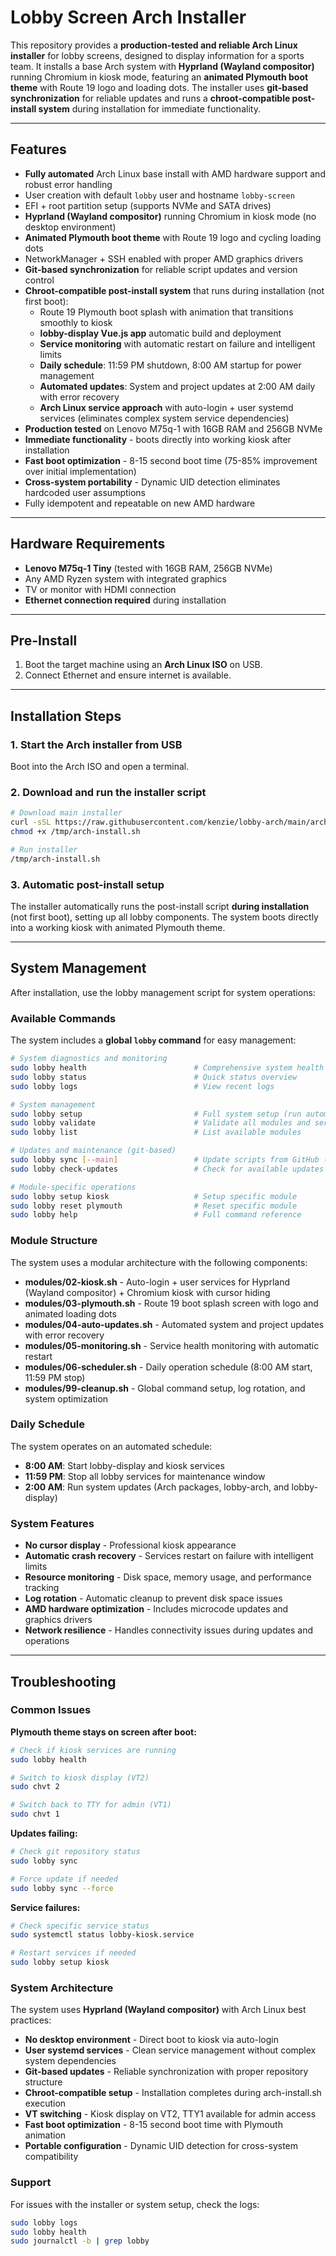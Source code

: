 # Lobby Screen Arch Installer

This repository provides a **production-tested and reliable Arch Linux installer** for lobby screens, designed to display information for a sports team. It installs a base Arch system with **Hyprland (Wayland compositor)** running Chromium in kiosk mode, featuring an **animated Plymouth boot theme** with Route 19 logo and loading dots. The installer uses **git-based synchronization** for reliable updates and runs a **chroot-compatible post-install system** during installation for immediate functionality.

---

## Features

- **Fully automated** Arch Linux base install with AMD hardware support and robust error handling
- User creation with default `lobby` user and hostname `lobby-screen`
- EFI + root partition setup (supports NVMe and SATA drives)
- **Hyprland (Wayland compositor)** running Chromium in kiosk mode (no desktop environment)
- **Animated Plymouth boot theme** with Route 19 logo and cycling loading dots
- NetworkManager + SSH enabled with proper AMD graphics drivers
- **Git-based synchronization** for reliable script updates and version control
- **Chroot-compatible post-install system** that runs during installation (not first boot):
  - Route 19 Plymouth boot splash with animation that transitions smoothly to kiosk
  - **lobby-display Vue.js app** automatic build and deployment
  - **Service monitoring** with automatic restart on failure and intelligent limits
  - **Daily schedule**: 11:59 PM shutdown, 8:00 AM startup for power management
  - **Automated updates**: System and project updates at 2:00 AM daily with error recovery
  - **Arch Linux service approach** with auto-login + user systemd services (eliminates complex system service dependencies)
- **Production tested** on Lenovo M75q-1 with 16GB RAM and 256GB NVMe
- **Immediate functionality** - boots directly into working kiosk after installation
- **Fast boot optimization** - 8-15 second boot time (75-85% improvement over initial implementation)
- **Cross-system portability** - Dynamic UID detection eliminates hardcoded user assumptions
- Fully idempotent and repeatable on new AMD hardware

---

## Hardware Requirements

- **Lenovo M75q-1 Tiny** (tested with 16GB RAM, 256GB NVMe)
- Any AMD Ryzen system with integrated graphics
- TV or monitor with HDMI connection
- **Ethernet connection required** during installation

---

## Pre-Install

1. Boot the target machine using an **Arch Linux ISO** on USB.
2. Connect Ethernet and ensure internet is available.

---

## Installation Steps

### 1. Start the Arch installer from USB

Boot into the Arch ISO and open a terminal.

### 2. Download and run the installer script

```bash
# Download main installer
curl -sSL https://raw.githubusercontent.com/kenzie/lobby-arch/main/arch-install.sh -o /tmp/arch-install.sh
chmod +x /tmp/arch-install.sh

# Run installer
/tmp/arch-install.sh
```

### 3. Automatic post-install setup

The installer automatically runs the post-install script **during installation** (not first boot), setting up all lobby components. The system boots directly into a working kiosk with animated Plymouth theme.

---

## System Management

After installation, use the lobby management script for system operations:

### Available Commands

The system includes a **global `lobby` command** for easy management:

```bash
# System diagnostics and monitoring
sudo lobby health                        # Comprehensive system health check
sudo lobby status                        # Quick status overview
sudo lobby logs                          # View recent logs

# System management
sudo lobby setup                         # Full system setup (run automatically on first boot)  
sudo lobby validate                      # Validate all modules and services
sudo lobby list                          # List available modules

# Updates and maintenance (git-based)
sudo lobby sync [--main]                 # Update scripts from GitHub (default: latest tag, --main for main branch)
sudo lobby check-updates                 # Check for available updates using git fetch

# Module-specific operations  
sudo lobby setup kiosk                   # Setup specific module
sudo lobby reset plymouth                # Reset specific module
sudo lobby help                          # Full command reference
```

### Module Structure

The system uses a modular architecture with the following components:

- **modules/02-kiosk.sh** - Auto-login + user services for Hyprland (Wayland compositor) + Chromium kiosk with cursor hiding
- **modules/03-plymouth.sh** - Route 19 boot splash screen with logo and animated loading dots
- **modules/04-auto-updates.sh** - Automated system and project updates with error recovery
- **modules/05-monitoring.sh** - Service health monitoring with automatic restart
- **modules/06-scheduler.sh** - Daily operation schedule (8:00 AM start, 11:59 PM stop)  
- **modules/99-cleanup.sh** - Global command setup, log rotation, and system optimization

### Daily Schedule

The system operates on an automated schedule:
- **8:00 AM**: Start lobby-display and kiosk services
- **11:59 PM**: Stop all lobby services for maintenance window
- **2:00 AM**: Run system updates (Arch packages, lobby-arch, and lobby-display)

### System Features

- **No cursor display** - Professional kiosk appearance
- **Automatic crash recovery** - Services restart on failure with intelligent limits
- **Resource monitoring** - Disk space, memory usage, and performance tracking
- **Log rotation** - Automatic cleanup to prevent disk space issues
- **AMD hardware optimization** - Includes microcode updates and graphics drivers
- **Network resilience** - Handles connectivity issues during updates and operations

---

## Troubleshooting

### Common Issues

**Plymouth theme stays on screen after boot:**
```bash
# Check if kiosk services are running
sudo lobby health

# Switch to kiosk display (VT2)
sudo chvt 2

# Switch back to TTY for admin (VT1)  
sudo chvt 1
```

**Updates failing:**
```bash
# Check git repository status
sudo lobby sync

# Force update if needed
sudo lobby sync --force
```

**Service failures:**
```bash
# Check specific service status
sudo systemctl status lobby-kiosk.service

# Restart services if needed
sudo lobby setup kiosk
```

### System Architecture

The system uses **Hyprland (Wayland compositor)** with Arch Linux best practices:
- **No desktop environment** - Direct boot to kiosk via auto-login
- **User systemd services** - Clean service management without complex system dependencies  
- **Git-based updates** - Reliable synchronization with proper repository structure
- **Chroot-compatible setup** - Installation completes during arch-install.sh execution
- **VT switching** - Kiosk display on VT2, TTY1 available for admin access
- **Fast boot optimization** - 8-15 second boot time with Plymouth animation
- **Portable configuration** - Dynamic UID detection for cross-system compatibility

### Support

For issues with the installer or system setup, check the logs:
```bash
sudo lobby logs
sudo lobby health
sudo journalctl -b | grep lobby
```
